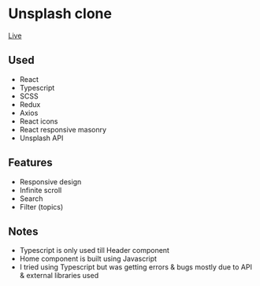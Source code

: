 # Unsplash clone 

[Live](https://ht-unsplash-clone.netlify.app/)

## Used
- React
- Typescript
- SCSS
- Redux
- Axios
- React icons
- React responsive masonry
- Unsplash API

## Features 
- Responsive design
- Infinite scroll 
- Search 
- Filter (topics)

## Notes
- Typescript is only used till Header component
- Home component is built using Javascript 
- I tried using Typescript but was getting errors & bugs mostly due to API & external libraries used
